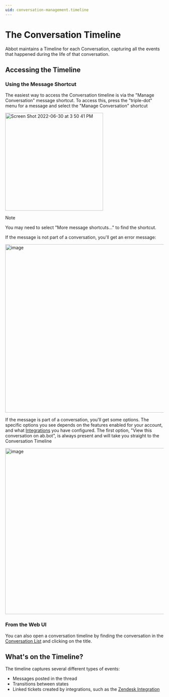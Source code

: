 ```yaml
---
uid: conversation-management.timeline
---
```


# The Conversation Timeline

Abbot maintains a Timeline for each Conversation, capturing all the events that happened during the life of that conversation.

## Accessing the Timeline

### Using the Message Shortcut

The easiest way to access the Conversation timeline is via the "Manage Conversation" message shortcut.
To access this, press the "triple-dot" menu for a message and select the "Manage Conversation" shortcut

<img width="311" alt="Screen Shot 2022-06-30 at 3 50 41 PM" src="https://user-images.githubusercontent.com/7574/176791390-3e2bbdca-aeaa-4118-a5b7-136d9b520bdf.png">

> [!NOTE]
> You may need to select "More message shortcuts…" to find the shortcut.

If the message is not part of a conversation, you'll get an error message:

<img width="535" alt="image" src="https://user-images.githubusercontent.com/7574/176791579-8f2bef3e-f3dc-47bc-b372-871d2de968e1.png">

If the message is part of a conversation, you'll get some options.
The specific options you see depends on the features enabled for your account, and what [Integrations](xref:integrations) you have configured.
The first option, "View this conversation on ab.bot", is always present and will take you straight to the Conversation Timeline

<img width="528" alt="image" src="https://user-images.githubusercontent.com/7574/176791683-b2db6472-91da-4f5e-9f16-9929dba1dcf6.png">

### From the Web UI

You can also open a conversation timeline by finding the conversation in the [Conversation List](https://app.ab.bot/conversations) and clicking on the title.

## What's on the Timeline?

The timeline captures several different types of events:

* Messages posted in the thread
* Transitions between states
* Linked tickets created by integrations, such as the [Zendesk Integration](xref:integrations.zendesk)
